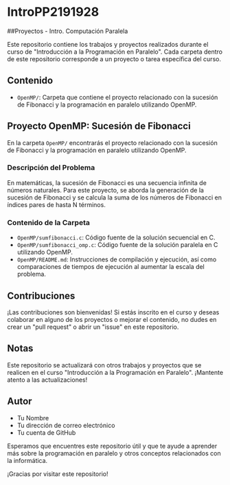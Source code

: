 # IntroPP2191928
##Proyectos - Intro. Computación Paralela

Este repositorio contiene los trabajos y proyectos realizados durante el curso de "Introducción a la Programación en Paralelo". Cada carpeta dentro de este repositorio corresponde a un proyecto o tarea específica del curso.

## Contenido

- `OpenMP/`: Carpeta que contiene el proyecto relacionado con la sucesión de Fibonacci y la programación en paralelo utilizando OpenMP.

## Proyecto OpenMP: Sucesión de Fibonacci

En la carpeta `OpenMP/` encontrarás el proyecto relacionado con la sucesión de Fibonacci y la programación en paralelo utilizando OpenMP.

### Descripción del Problema

En matemáticas, la sucesión de Fibonacci es una secuencia infinita de números naturales. Para este proyecto, se aborda la generación de la sucesión de Fibonacci y se calcula la suma de los números de Fibonacci en índices pares de hasta N términos.

### Contenido de la Carpeta

- `OpenMP/sumfibonacci.c`: Código fuente de la solución secuencial en C.
- `OpenMP/sumfibonacci_omp.c`: Código fuente de la solución paralela en C utilizando OpenMP.
- `OpenMP/README.md`: Instrucciones de compilación y ejecución, así como comparaciones de tiempos de ejecución al aumentar la escala del problema.

## Contribuciones

¡Las contribuciones son bienvenidas! Si estás inscrito en el curso y deseas colaborar en alguno de los proyectos o mejorar el contenido, no dudes en crear un "pull request" o abrir un "issue" en este repositorio.

## Notas

Este repositorio se actualizará con otros trabajos y proyectos que se realicen en el curso "Introducción a la Programación en Paralelo". ¡Mantente atento a las actualizaciones!

## Autor

- Tu Nombre
- Tu dirección de correo electrónico
- Tu cuenta de GitHub

Esperamos que encuentres este repositorio útil y que te ayude a aprender más sobre la programación en paralelo y otros conceptos relacionados con la informática.

¡Gracias por visitar este repositorio!

